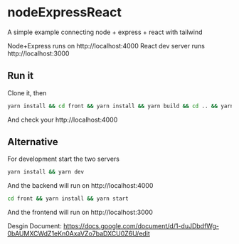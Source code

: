 # nodeExpressReact

A simple example connecting node + express + react with tailwind

Node+Express runs on http://localhost:4000
React dev server runs http://localhost:3000

## Run it

Clone it, then

```bash
yarn install && cd front && yarn install && yarn build && cd .. && yarn start
```

And check your http://localhost:4000

## Alternative

For development start the two servers

```bash
yarn install && yarn dev
```

And the backend will run on http://localhost:4000

```bash
cd front && yarn install && yarn start
```

And the frontend will run on http://localhost:3000

Desgin Document: https://docs.google.com/document/d/1-duJDbdfWg-0bAUMXCWdZ1eKn0AxaVZo7baDXCU0Z6U/edit
